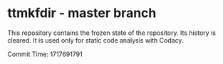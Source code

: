 # ttmkfdir - master branch

This repository contains the frozen state of the repository.
Its history is cleared. It is used only for static code
analysis with Codacy.

Commit Time: 1717691791
